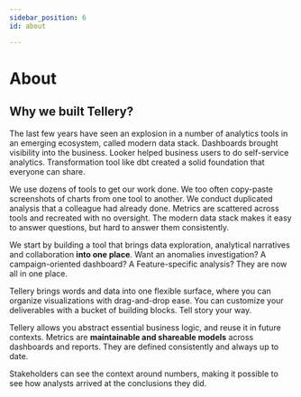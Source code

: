 ```yaml
---
sidebar_position: 6
id: about

---
```

# About

## Why we built Tellery?

The last few years have seen an explosion in a number of analytics tools in an emerging ecosystem, called modern data stack. Dashboards brought visibility into the business. Looker helped business users to do self-service analytics. Transformation tool like dbt created a solid foundation that everyone can share. 

We use dozens of tools to get our work done. We too often copy-paste screenshots of charts from one tool to another. We conduct duplicated analysis that a colleague had already done. Metrics are scattered across tools and recreated with no oversight. The modern data stack makes it easy to answer questions, but hard to answer them consistently.

We start by building a tool that brings data exploration, analytical narratives and collaboration **into one place**. Want an anomalies investigation? A campaign-oriented dashboard? A Feature-specific analysis? They are now all in one place.

Tellery brings words and data into one flexible surface, where you can organize visualizations with drag-and-drop ease. You can customize your deliverables with a bucket of building blocks. Tell story your way.

Tellery allows you abstract essential business logic, and reuse it in future contexts. Metrics are **maintainable and shareable models** across dashboards and reports. They are defined consistently and always up to date.

Stakeholders can see the context around numbers, making it possible to see how analysts arrived at the conclusions they did.